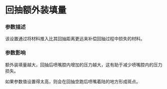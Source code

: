 回抽额外装填量
====
### **参数描述**
该设置通过将材料推入比其回抽距离更远来补偿回抽过程中损失的材料。

### **参数影响**
额外装填量越大，回抽后喷嘴腔内增加的压力越大，这有助于减少喷嘴腔内的压力损失。

如果参数值设置得太高，则会在回抽空跑后喷嘴着陆的地方形成斑点。




